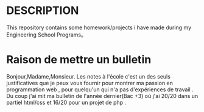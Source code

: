 # DESCRIPTION

  This repository contains some homework/projects i have made during my Engineering School Programs。 

# Raison de mettre un bulletin
  Bonjour,Madame,Monsieur. Les notes à l'école  c'est un des seuls justificatives que je peux vous fournir pour  montrer ma passion en programmation web , pour quelqu'un qui n'a pas d'expériences de travail .  Du coup j'ai mit ma bulletin de l'année dernier(Bac +3) où j'ai 20/20 dans un partiel html/css et 16/20 pour un projet de php . 
